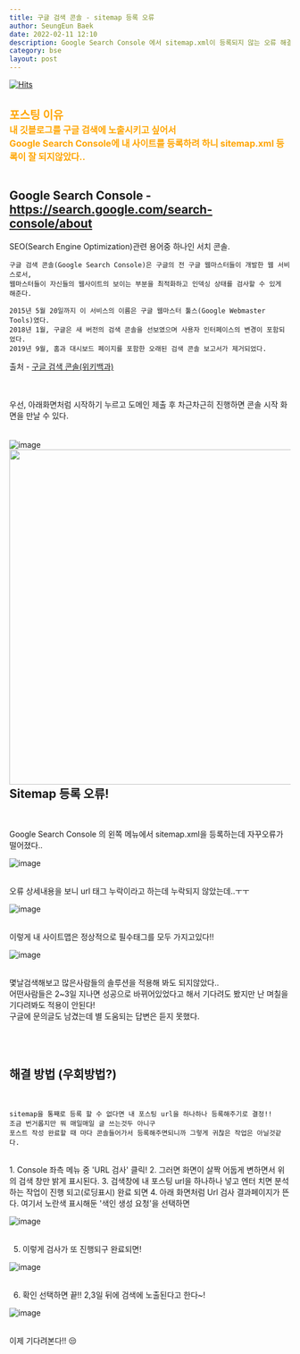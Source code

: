 ```yaml
---
title: 구글 검색 콘솔 - sitemap 등록 오류
author: SeungEun Baek
date: 2022-02-11 12:10 
description: Google Search Console 에서 sitemap.xml이 등록되지 않는 오류 해결
category: bse
layout: post
---
```

[![Hits](https://hits.seeyoufarm.com/api/count/incr/badge.svg?url=https%3A%2F%2Fdev-seungeun.github.io%2F4etc%2Fsitemap%2F&count_bg=%23FEC8E6&title_bg=%23B2ADAD&icon=&icon_color=%23515050&title=hits&edge_flat=false)](https://hits.seeyoufarm.com)

<br>
<div style="font-size:15pt; color:orange">
 <b>
  포스팅 이유<br>
  <div style="font-size:12pt;">
   내 깃블로그를 구글 검색에 노출시키고 싶어서<br>
   Google Search Console에 내 사이트를 등록하려 하니 sitemap.xml 등록이 잘 되지않았다..
  </div>
 </b>
</div>

<br>   

## Google Search Console - <https://search.google.com/search-console/about>

SEO(Search Engine Optimization)관련 용어중 하나인 서치 콘솔.   
 
```
구글 검색 콘솔(Google Search Console)은 구글의 전 구글 웹마스터들이 개발한 웹 서비스로서, 
웹마스터들이 자신들의 웹사이트의 보이는 부분을 최적화하고 인덱싱 상태를 검사할 수 있게 해준다.

2015년 5월 20일까지 이 서비스의 이름은 구글 웹마스터 툴스(Google Webmaster Tools)였다.
2018년 1월, 구글은 새 버전의 검색 콘솔을 선보였으며 사용자 인터페이스의 변경이 포함되었다. 
2019년 9월, 홈과 대시보드 페이지를 포함한 오래된 검색 콘솔 보고서가 제거되었다.
```
출처 - [구글 검색 콘솔(위키백과)](https://ko.wikipedia.org/wiki/%EA%B5%AC%EA%B8%80_%EA%B2%80%EC%83%89_%EC%BD%98%EC%86%94)

<br><br>
우선, 아래화면처럼 시작하기 누르고 도메인 제출 후 차근차근히 진행하면 콘솔 시작 화면을 만날 수 있다.   
<br><br>
![image](https://user-images.githubusercontent.com/80504390/153554327-292f35fc-b393-4a0e-a41b-49f1e956eab3.png)
<img style="float:left; width:600px" src="https://user-images.githubusercontent.com/80504390/153551882-db5fe834-167b-4c29-9b12-1ac2ee245c29.png" /> 
 
<br><br>

## Sitemap 등록 오류!
<br>

Google Search Console 의 왼쪽 메뉴에서 sitemap.xml을 등록하는데 자꾸오류가 떨어졌다..<br>

![image](https://user-images.githubusercontent.com/80504390/153552031-f9b09d20-bb86-4a0c-89e5-53e580f1cc40.png)<br><br>   

오류 상세내용을 보니 url 태그 누락이라고 하는데 누락되지 않았는데..ㅜㅜ<br>

![image](https://user-images.githubusercontent.com/80504390/153552080-d8a2c28e-4d90-4b73-b993-7b7a1b1101db.png)<br><br> 

이렇게 내 사이트맵은 정상적으로 필수태그를 모두 가지고있다!!<br>

![image](https://user-images.githubusercontent.com/80504390/153552148-478ac8c5-f88c-47e2-9e5a-3d820b66bf5f.png)
<br><br>

몇날검색해보고 많은사람들의 솔루션을 적용해 봐도 되지않았다..  
어떤사람들은 2~3일 지나면 성공으로 바뀌어있었다고 해서 기다려도 봤지만 난 며칠을 기다려봐도 적용이 안된다!   
구글에 문의글도 남겼는데 별 도움되는 답변은 듣지 못했다.
 
<br><br>

## 해결 방법 (우회방법?)
<br>

```
sitemap을 통째로 등록 할 수 없다면 내 포스팅 url을 하나하나 등록해주기로 결정!!   
조금 번거롭지만 뭐 매일매일 글 쓰는것두 아니구   
포스트 작성 완료할 때 마다 콘솔들어가서 등록해주면되니까 그렇게 귀찮은 작업은 아닐것같다.   
```
<br>
1. Console 좌측 메뉴 중 'URL 검사' 클릭!
2. 그러면 화면이 살짝 어둡게 변하면서 위의 검색 창만 밝게 표시된다.
3. 검색창에 내 포스팅 url을 하나하나 넣고 엔터 치면 분석하는 작업이 진행 되고(로딩표시) 완료 되면    
4. 아래 화면처럼 Url 검사 결과페이지가 뜬다. 여기서 노란색 표시해둔 '색인 생성 요청'을 선택하면<br>

![image](https://user-images.githubusercontent.com/80504390/153553296-70f18c10-039e-42f8-9744-4c8bfcb0e144.png)<br><br>   

5. 이렇게 검사가 또 진행되구 완료되면!<br>

![image](https://user-images.githubusercontent.com/80504390/153553392-5e6544b9-dd6e-4269-8758-8344c2cb5070.png)<br><br>

6. 확인 선택하면 끝!! 2,3일 뒤에 검색에 노출된다고 한다~!<br>

![image](https://user-images.githubusercontent.com/80504390/153553448-01aa7d74-7dca-4a7c-bd41-ba5a03b2d439.png)<br><br>


이제 기다려본다!! 😒

<br><br><br>






